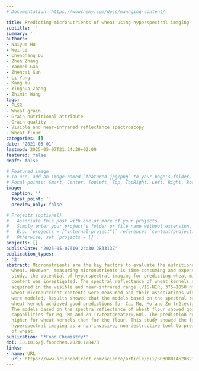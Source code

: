 ```yaml
---
# Documentation: https://wowchemy.com/docs/managing-content/

title: Predicting micronutrients of wheat using hyperspectral imaging
subtitle: ''
summary: ''
authors:
- Naiyue Hu
- Wei Li
- Chenghang Du
- Zhen Zhang
- Yanmei Gao
- Zhencai Sun
- Li Yang
- Kang Yu
- Yinghua Zhang
- Zhimin Wang
tags:
- PLSR
- Wheat grain
- Grain nutritional attribute
- Grain quality
- Visible and near-infrared reflectance spectroscopy
- Wheat flour
categories: []
date: '2021-05-01'
lastmod: 2025-05-07T21:24:30+02:00
featured: false
draft: false

# Featured image
# To use, add an image named `featured.jpg/png` to your page's folder.
# Focal points: Smart, Center, TopLeft, Top, TopRight, Left, Right, BottomLeft, Bottom, BottomRight.
image:
  caption: ''
  focal_point: ''
  preview_only: false

# Projects (optional).
#   Associate this post with one or more of your projects.
#   Simply enter your project's folder or file name without extension.
#   E.g. `projects = ["internal-project"]` references `content/project/deep-learning/index.md`.
#   Otherwise, set `projects = []`.
projects: []
publishDate: '2025-05-07T19:24:30.283313Z'
publication_types:
- '2'
abstract: Micronutrients are the key factors to evaluate the nutritional quality of
  wheat. However, measuring micronutrients is time-consuming and expensive. In this
  study, the potential of hyperspectral imaging for predicting wheat micronutrient
  content was investigated. The spectral reflectance of wheat kernels and flour was
  acquired in the visible and near-infrared range (VIS-NIR, 375–1050 nm). Afterwards,
  wheat micronutrient contents were measured and their associations with the spectra
  were modeled. Results showed that the models based on the spectral reflectance of
  wheat kernel achieved good predictions for Ca, Mg, Mo and Zn (r2textgreater0.70).
  The models based on the spectra reflectance of wheat flour showed good predictive
  capabilities for Mg, Mo and Zn (r2textgreater0.60). The prediction accuracy was
  higher for wheat kernels than for the flour. This study showed the feasibility of
  hyperspectral imaging as a non-invasive, non-destructive tool to predict micronutrients
  of wheat.
publication: '*Food Chemistry*'
doi: 10.1016/j.foodchem.2020.128473
links:
- name: URL
  url: https://www.sciencedirect.com/science/article/pii/S0308814620323359
---
```

